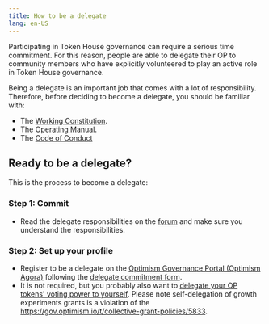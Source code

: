 ```yaml
---
title: How to be a delegate
lang: en-US
---
```

    

Participating in Token House governance can require a serious time commitment. 
For this reason, people are able to delegate their OP to community members who have explicitly volunteered to play an active role in Token House governance. 

Being a delegate is an important job that comes with a lot of responsibility. Therefore, before deciding to become a delegate, you should be familiar with:

* The [Working Constitution](https://gov.optimism.io/t/working-constitution-of-the-optimism-collective/55).
* The [Operating Manual](https://github.com/ethereum-optimism/OPerating-manual/blob/main/manual.md).
* The [Code of Conduct](https://gov.optimism.io/t/code-of-conduct/5751/13)


## Ready to be a delegate?

This is the process to become a delegate:

### Step 1: Commit

* Read the delegate responsibilities on the [forum](https://gov.optimism.io/t/delegate-commitments/235) and make sure you understand the responsibilities. 


### Step 2: Set up your profile  

* Register to be a delegate on the [Optimism Governance Portal (Optimism Agora)](https://vote.optimism.io/) following the [delegate commitment form](https://gov.optimism.io/t/delegate-commitments/235).
* It is not required, but you probably also want to [delegate your OP tokens' voting power to yourself](https://vote.optimism.io/). Please note self-delegation of growth experiments grants is a violation of the https://gov.optimism.io/t/collective-grant-policies/5833.
